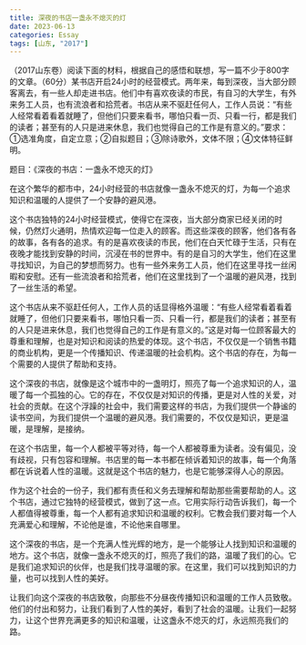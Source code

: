 ```yaml
---
title: 深夜的书店一盏永不熄灭的灯
date: 2023-06-13
categories: Essay
tags: [山东, "2017"]
---
```


 （2017山东卷）阅读下面的材料，根据自己的感悟和联想，写一篇不少于800字的文章。（60分）某书店开启24小时的经营模式。两年来，每到深夜，当大部分顾客离去，有一些人却走进书店。他们中有喜欢夜读的市民，有自习的大学生，有外来务工人员，也有流浪者和拾荒者。书店从来不驱赶任何人，工作人员说：“有些人经常看着看着就睡了，但他们只要来看书，哪怕只看一页、只看一行，都是我们的读者；甚至有的人只是进来休息，我们也觉得自己的工作是有意义的。”要求：①选准角度，自定立意；②自拟题目；③除诗歌外，文体不限；④文体特征鲜明。

题目：《深夜的书店：一盏永不熄灭的灯》

在这个繁华的都市中，24小时经营的书店就像一盏永不熄灭的灯，为每一个追求知识和温暖的人提供了一个安静的避风港。

这个书店独特的24小时经营模式，使得它在深夜，当大部分商家已经关闭的时候，仍然灯火通明，热情欢迎每一位走入的顾客。而这些深夜的顾客，他们各有各的故事，各有各的追求。有的是喜欢夜读的市民，他们在白天忙碌于生活，只有在夜晚才能找到安静的时间，沉浸在书的世界中。有的是自习的大学生，他们在这里寻找知识，为自己的梦想而努力。也有一些外来务工人员，他们在这里寻找一丝闲暇和安慰。还有一些流浪者和拾荒者，他们在这里找到了一个温暖的避风港，找到了一丝生活的希望。

这个书店从来不驱赶任何人，工作人员的话显得格外温暖：“有些人经常看着看着就睡了，但他们只要来看书，哪怕只看一页、只看一行，都是我们的读者；甚至有的人只是进来休息，我们也觉得自己的工作是有意义的。”这是对每一位顾客最大的尊重和理解，也是对知识和阅读的热爱的体现。这个书店，不仅仅是一个销售书籍的商业机构，更是一个传播知识、传递温暖的社会机构。这个书店的存在，为每一个需要的人提供了帮助和支持。

这个深夜的书店，就像是这个城市中的一盏明灯，照亮了每一个追求知识的人，温暖了每一个孤独的心。它的存在，不仅仅是对知识的传播，更是对人性的关爱，对社会的贡献。在这个浮躁的社会中，我们需要这样的书店，为我们提供一个静谧的读书空间，为我们提供一个温暖的避风港。我们需要的，不仅仅是知识，更是温暖，是理解，是接纳。

在这个书店里，每一个人都被平等对待，每一个人都被尊重为读者。没有偏见，没有歧视，只有包容和理解。书店里的每一本书都在倾诉着知识的故事，每一个角落都在诉说着人性的温暖。这就是这个书店的魅力，也是它能够深得人心的原因。

作为这个社会的一份子，我们都有责任和义务去理解和帮助那些需要帮助的人。这个书店，通过它独特的经营模式，做到了这一点。它用实际行动告诉我们，每一个人都值得被尊重，每一个人都有追求知识和温暖的权利。它教会我们要对每一个人充满爱心和理解，不论他是谁，不论他来自哪里。

这个深夜的书店，是一个充满人性光辉的地方，是一个能够让人找到知识和温暖的地方。这个书店，就像一盏永不熄灭的灯，照亮了我们的路，温暖了我们的心。它是我们追求知识的伙伴，也是我们找寻温暖的家。在这里，我们可以找到知识的力量，也可以找到人性的美好。

让我们向这个深夜的书店致敬，向那些不分昼夜传播知识和温暖的工作人员致敬。他们的付出和努力，让我们看到了人性的美好，看到了社会的温暖。让我们一起努力，让这个世界充满更多的知识和温暖，让这盏永不熄灭的灯，永远照亮我们的路。